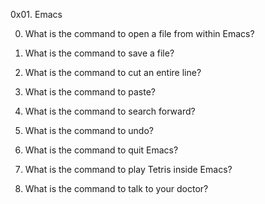 0x01. Emacs

0. What is the command to open a file from within Emacs?
1. What is the command to save a file?
2. What is the command to cut an entire line?
3. What is the command to paste?
4. What is the command to search forward?
5. What is the command to undo?
6. What is the command to quit Emacs?

100. What is the command to play Tetris inside Emacs?
101. What is the command to talk to your doctor?
